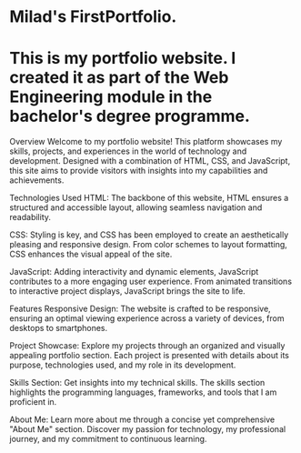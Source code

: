 # Milad's FirstPortfolio.
# This is my portfolio website. I created it as part of the Web Engineering module in the bachelor's degree programme.

Overview
Welcome to my portfolio website! This platform showcases my skills, projects, and experiences in the world of technology and development. Designed with a combination of HTML, CSS, and JavaScript, this site aims to provide visitors with insights into my capabilities and achievements.

Technologies Used
HTML: The backbone of this website, HTML ensures a structured and accessible layout, allowing seamless navigation and readability.

CSS: Styling is key, and CSS has been employed to create an aesthetically pleasing and responsive design. From color schemes to layout formatting, CSS enhances the visual appeal of the site.

JavaScript: Adding interactivity and dynamic elements, JavaScript contributes to a more engaging user experience. From animated transitions to interactive project displays, JavaScript brings the site to life.

Features
Responsive Design: The website is crafted to be responsive, ensuring an optimal viewing experience across a variety of devices, from desktops to smartphones.

Project Showcase: Explore my projects through an organized and visually appealing portfolio section. Each project is presented with details about its purpose, technologies used, and my role in its development.

Skills Section: Get insights into my technical skills. The skills section highlights the programming languages, frameworks, and tools that I am proficient in.

About Me: Learn more about me through a concise yet comprehensive "About Me" section. Discover my passion for technology, my professional journey, and my commitment to continuous learning.
